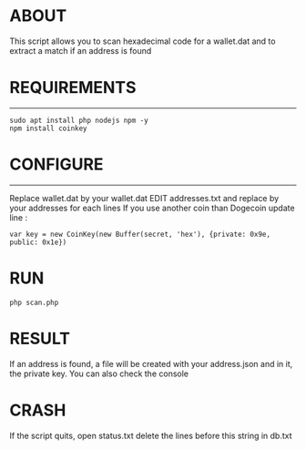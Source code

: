 # ABOUT
This script allows you to scan hexadecimal code for a wallet.dat and to extract a match if an address is found

# REQUIREMENTS
---------------------
```
sudo apt install php nodejs npm -y
npm install coinkey
```

# CONFIGURE
---------------------
Replace wallet.dat by your wallet.dat
EDIT addresses.txt and replace by your addresses for each lines
If you use another coin than Dogecoin update line :
```
var key = new CoinKey(new Buffer(secret, 'hex'), {private: 0x9e, public: 0x1e})
```

# RUN
```
php scan.php
```

# RESULT
If an address is found, a file will be created with your address.json and in it, the private key.
You can also check the console

# CRASH
If the script quits, open status.txt delete the lines before this string in db.txt

